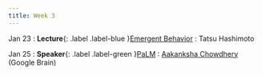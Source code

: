```yaml
---
title: Week 3
---
```


Jan 23
: **Lecture**{: .label .label-blue }[Emergent Behavior](#)
  : Tatsu Hashimoto

Jan 25
: **Speaker**{: .label .label-green }[PaLM](#)
  : [Aakanksha Chowdhery](http://www.achowdhery.com/) (Google Brain)